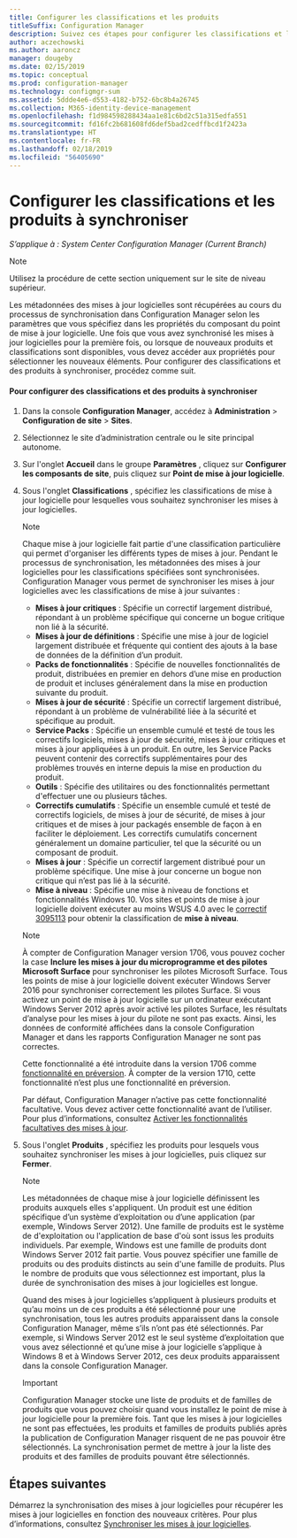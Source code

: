 ```yaml
---
title: Configurer les classifications et les produits
titleSuffix: Configuration Manager
description: Suivez ces étapes pour configurer les classifications et les produits de mise à jour logicielle qui doivent être synchronisés dans la console Configuration Manager.
author: aczechowski
ms.author: aaroncz
manager: dougeby
ms.date: 02/15/2019
ms.topic: conceptual
ms.prod: configuration-manager
ms.technology: configmgr-sum
ms.assetid: 5ddde4e6-d553-4182-b752-6bc8b4a26745
ms.collection: M365-identity-device-management
ms.openlocfilehash: f1d984598288434aa1e81c6bd2c51a315edfa551
ms.sourcegitcommit: fd16fc2b681608fd6def5bad2cedffbcd1f2423a
ms.translationtype: HT
ms.contentlocale: fr-FR
ms.lasthandoff: 02/18/2019
ms.locfileid: "56405690"
---
```

#  <a name="configure-classifications-and-products-to-synchronize"></a>Configurer les classifications et les produits à synchroniser  

*S’applique à : System Center Configuration Manager (Current Branch)*


> [!NOTE]  
>  Utilisez la procédure de cette section uniquement sur le site de niveau supérieur.  

 Les métadonnées des mises à jour logicielles sont récupérées au cours du processus de synchronisation dans Configuration Manager selon les paramètres que vous spécifiez dans les propriétés du composant du point de mise à jour logicielle. Une fois que vous avez synchronisé les mises à jour logicielles pour la première fois, ou lorsque de nouveaux produits et classifications sont disponibles, vous devez accéder aux propriétés pour sélectionner les nouveaux éléments. Pour configurer des classifications et des produits à synchroniser, procédez comme suit.  

#### <a name="to-configure-classifications-and-products-to-synchronize"></a>Pour configurer des classifications et des produits à synchroniser  

1.  Dans la console **Configuration Manager**, accédez à **Administration** > **Configuration de site** > **Sites**.

2. Sélectionnez le site d’administration centrale ou le site principal autonome.  

3.  Sur l'onglet **Accueil** dans le groupe **Paramètres** , cliquez sur **Configurer les composants de site**, puis cliquez sur **Point de mise à jour logicielle**.

4.  Sous l'onglet **Classifications** , spécifiez les classifications de mise à jour logicielle pour lesquelles vous souhaitez synchroniser les mises à jour logicielles.  

    > [!NOTE]  
    >  Chaque mise à jour logicielle fait partie d'une classification particulière qui permet d'organiser les différents types de mises à jour. Pendant le processus de synchronisation, les métadonnées des mises à jour logicielles pour les classifications spécifiées sont synchronisées. Configuration Manager vous permet de synchroniser les mises à jour logicielles avec les classifications de mise à jour suivantes :  
    >   
    > - **Mises à jour critiques** : Spécifie un correctif largement distribué, répondant à un problème spécifique qui concerne un bogue critique non lié à la sécurité.  
    > - **Mises à jour de définitions** : Spécifie une mise à jour de logiciel largement distribuée et fréquente qui contient des ajouts à la base de données de la définition d’un produit.  
    > - **Packs de fonctionnalités** : Spécifie de nouvelles fonctionnalités de produit, distribuées en premier en dehors d’une mise en production de produit et incluses généralement dans la mise en production suivante du produit.  
    > - **Mises à jour de sécurité** : Spécifie un correctif largement distribué, répondant à un problème de vulnérabilité liée à la sécurité et spécifique au produit.  
    > - **Service Packs** : Spécifie un ensemble cumulé et testé de tous les correctifs logiciels, mises à jour de sécurité, mises à jour critiques et mises à jour appliquées à un produit. En outre, les Service Packs peuvent contenir des correctifs supplémentaires pour des problèmes trouvés en interne depuis la mise en production du produit.  
    > - **Outils** : Spécifie des utilitaires ou des fonctionnalités permettant d'effectuer une ou plusieurs tâches.  
    > - **Correctifs cumulatifs** : Spécifie un ensemble cumulé et testé de correctifs logiciels, de mises à jour de sécurité, de mises à jour critiques et de mises à jour packagés ensemble de façon à en faciliter le déploiement. Les correctifs cumulatifs concernent généralement un domaine particulier, tel que la sécurité ou un composant de produit.  
    > - **Mises à jour** : Spécifie un correctif largement distribué pour un problème spécifique. Une mise à jour concerne un bogue non critique qui n’est pas lié à la sécurité.  
    > - **Mise à niveau** : Spécifie une mise à niveau de fonctions et fonctionnalités Windows 10. Vos sites et points de mise à jour logicielle doivent exécuter au moins WSUS 4.0 avec le [correctif 3095113](https://support.microsoft.com/kb/3095113) pour obtenir la classification de **mise à niveau**.    
    >       

    > [!NOTE]    
    > À compter de Configuration Manager version 1706, vous pouvez cocher la case **Inclure les mises à jour du microprogramme et des pilotes Microsoft Surface** pour synchroniser les pilotes Microsoft Surface.<!--1098490--> Tous les points de mise à jour logicielle doivent exécuter Windows Server 2016 pour synchroniser correctement les pilotes Surface. Si vous activez un point de mise à jour logicielle sur un ordinateur exécutant Windows Server 2012 après avoir activé les pilotes Surface, les résultats d’analyse pour les mises à jour du pilote ne sont pas exacts. Ainsi, les données de conformité affichées dans la console Configuration Manager et dans les rapports Configuration Manager ne sont pas correctes.  
    >  
    > Cette fonctionnalité a été introduite dans la version 1706 comme [fonctionnalité en préversion](/sccm/core/servers/manage/pre-release-features). À compter de la version 1710, cette fonctionnalité n’est plus une fonctionnalité en préversion.  
    >  
    > Par défaut, Configuration Manager n’active pas cette fonctionnalité facultative. Vous devez activer cette fonctionnalité avant de l’utiliser. Pour plus d’informations, consultez [Activer les fonctionnalités facultatives des mises à jour](/sccm/core/servers/manage/install-in-console-updates#bkmk_options).<!--505213-->  

5.  Sous l'onglet **Produits** , spécifiez les produits pour lesquels vous souhaitez synchroniser les mises à jour logicielles, puis cliquez sur **Fermer**.  

    > [!NOTE]  
    >  Les métadonnées de chaque mise à jour logicielle définissent les produits auxquels elles s'appliquent. Un produit est une édition spécifique d’un système d’exploitation ou d’une application (par exemple, Windows Server 2012). Une famille de produits est le système de d'exploitation ou l'application de base d'où sont issus les produits individuels. Par exemple, Windows est une famille de produits dont Windows Server 2012 fait partie. Vous pouvez spécifier une famille de produits ou des produits distincts au sein d'une famille de produits. Plus le nombre de produits que vous sélectionnez est important, plus la durée de synchronisation des mises à jour logicielles est longue.  
    >   
    >  Quand des mises à jour logicielles s’appliquent à plusieurs produits et qu’au moins un de ces produits a été sélectionné pour une synchronisation, tous les autres produits apparaissent dans la console Configuration Manager, même s’ils n’ont pas été sélectionnés. Par exemple, si Windows Server 2012 est le seul système d’exploitation que vous avez sélectionné et qu’une mise à jour logicielle s’applique à Windows 8 et à Windows Server 2012, ces deux produits apparaissent dans la console Configuration Manager.  

    > [!IMPORTANT]  
    >  Configuration Manager stocke une liste de produits et de familles de produits que vous pouvez choisir quand vous installez le point de mise à jour logicielle pour la première fois. Tant que les mises à jour logicielles ne sont pas effectuées, les produits et familles de produits publiés après la publication de Configuration Manager risquent de ne pas pouvoir être sélectionnés. La synchronisation permet de mettre à jour la liste des produits et des familles de produits pouvant être sélectionnés.  

## <a name="next-steps"></a>Étapes suivantes
Démarrez la synchronisation des mises à jour logicielles pour récupérer les mises à jour logicielles en fonction des nouveaux critères. Pour plus d’informations, consultez [Synchroniser les mises à jour logicielles](synchronize-software-updates.md).

